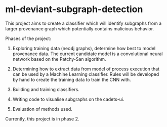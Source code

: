 # ml-deviant-subgraph-detection
This project aims to create a classifier which will identify subgraphs from a larger provenance graph which potentially contains malicious behavior.

Phases of the project:
1) Exploring training data (neo4j graphs), determine how best to model provenance data. The current candidate model is a convolutional neural network based on the Patchy-San algorithm.

2) Determining how to extract data from model of process execution that can be used by a Machine Learning classifier. Rules will be developed by hand to create the training data to train the CNN with.

3) Building and training classifiers.

4) Writing code to visualise subgraphs on the cadets-ui.

5) Evaluation of methods used.

Currently, this project is in phase 2.
